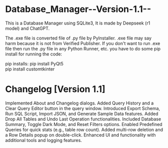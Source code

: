 # Database_Manager--Version-1.1--
This is a Database Manager using SQLite3, It is made by Deepseek (r1 model) and ChatGPT.

The .exe file is converted file of .py file by PyInstaller. .exe file may say harm because it is not from Verified Publisher.
If you don't want to run .exe file then run the .py file in any Python Runner, etc.
you have to do some pip install for running the code:

pip installs:
pip install PyQt5      
pip install customtkinter

# Changelog [Version 1.1]
Implemented About and Changelog dialogs.
Added Query History and a Clear Query Editor button in the query window.
Introduced Export Schema, Run SQL Script, Import JSON, and Generate Sample Data features.
Added Drop All Tables and Undo Last Operation functionalities.
Included Database Summary, Toggle Dark Mode, and Reset Filters options.
Enabled Predefined Queries for quick stats (e.g., table row count).
Added multi-row deletion and a Row Details popup on double-click.
Enhanced UI and functionality with additional tools and logging features.
